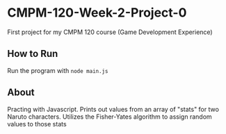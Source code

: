 # CMPM-120-Week-2-Project-0
First project for my CMPM 120 course (Game Development Experience)

## How to Run
Run the program with ``node main.js``

## About
Practing with Javascript. Prints out values from an array of "stats" for two Naruto characters. Utilizes the Fisher-Yates algorithm to assign random values to those stats
